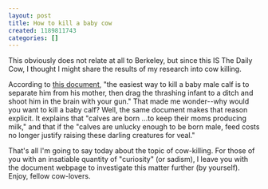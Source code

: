 ```yaml
---
layout: post
title: How to kill a baby cow
created: 1189811743
categories: []
---
```

This obviously does not relate at all to Berkeley, but since this IS The Daily Cow, I thought I might share the results of my research into cow killing.

According to [this document](http://www.notmilk.com/killacalf.html), "the easiest way to kill a baby male calf is to separate him from his mother, then drag the thrashing infant to a ditch and shoot him in the brain with your gun." That made me wonder--why would you want to kill a baby calf? Well, the same document makes that reason explicit. It explains that "calves are born ...to keep their moms producing milk," and that if the "calves are unlucky enough to be born male, feed costs no longer justify raising these darling creatures for veal."

That's all I'm going to say today about the topic of cow-killing. For those of you with an insatiable quantity of "curiosity" (or sadism), I leave you with the document webpage to investigate this matter further (by yourself). Enjoy, fellow cow-lovers.
